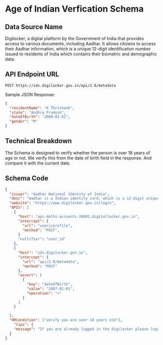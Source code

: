 # Age of Indian Verfication Schema

## Data Source Name

Digilocker, a digital platform by the Government of India that provides access to various documents, including Aadhar. It allows citizens to access their Aadhar information, which is a unique 12-digit identification number issued to residents of India which contains their biometric and demographic data.

## API Endpoint URL

`POST https://ids.digilocker.gov.in/api/2.0/metadata`

Sample JSON Response:

```json
{
  "residentName": "K Thrishank",
  "state": "Andhra Pradesh",
  "dateOfBirth": "2000-01-01",
  "gender": "M"
}
```

## Technical Breakdown

The Schema is designed to verify whether the person is over 18 years of age or not.
We verify this from the date of birth field in the response. And compare it with the current date.

## Schema Code

````json
{
  "issuer": "Aadhar National Identity of India",
  "desc": "Aadhar is a Indian identity card, which is a 12-digit unique identity number that can be obtained by residents of India, based on their biometric and demographic data.",
  "website": "https://www.digilocker.gov.in/login",
  "APIs": [
    {
      "host": "api-delhi-accounts-10001.digitallocker.gov.in",
      "intercept": {
        "url": "users/profile",
        "method": "POST",
      }
      "nullifier": "user_id"
    },
    {
      "host": "ids.digilocker.gov.in",
      "intercept": {
        "url": "api/2.0/metadata",
        "method": "POST"
      },
      "assert": [
        {
          "key": "dateOfBirth",
          "value": "2007-01-01",
          "operation": "<"
        }
      ]
    }

  ],
  "HRCondition": ["verify you are over 18 years old"],
    "tips": {
    "message": "If you are already logged in the digilocker please logout and log in. When you successfully log in please click on the Aadhar Document, please click the 'Start' button to initiate the verification process."
  }
}
````
